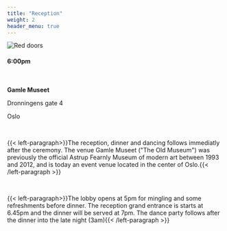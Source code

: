 ```yaml
---
title: "Reception"
weight: 2
header_menu: true
---
```


![Red doors](/images/reddoors.jpg)

#### 6:00pm

&nbsp; 

**Gamle Museet**

Dronningens gate 4

Oslo

&nbsp;

{{< left-paragraph>}}The reception, dinner and dancing follows immediatly after the ceremony. The venue Gamle Museet ("The Old Museum") was previously the official Astrup Fearnly Museum of modern art between 1993 and 2012, and is today an event venue located in the center of Oslo.{{< /left-paragraph >}}

&nbsp; 

{{< left-paragraph>}}The lobby opens at 5pm for mingling and some refreshments before dinner. The reception grand entrance is starts at 6.45pm and the dinner will be served at 7pm. The dance party follows after the dinner into the late night (3am){{< /left-paragraph >}}